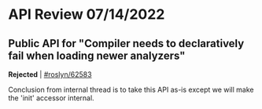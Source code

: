 # API Review 07/14/2022

## Public API for "Compiler needs to declaratively fail when loading newer analyzers"

**Rejected** | [#roslyn/62583](https://github.com/dotnet/roslyn/issues/62583#issuecomment-1183823089)

Conclusion from internal thread is to take this API as-is except we will make the 'init' accessor internal.
